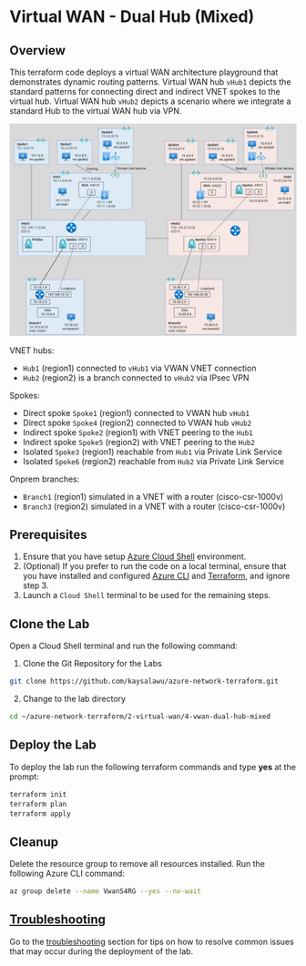 
# Virtual WAN - Dual Hub (Mixed)

## Overview

This terraform code deploys a virtual WAN architecture playground that demonstrates dynamic routing patterns. Virtual WAN hub `vHub1` depicts the standard patterns for connecting direct and indirect VNET spokes to the virtual hub. Virtual WAN hub `vHub2` depicts a scenario where we integrate a standard Hub to the virtual WAN hub via VPN.

![Virtual WAN (Dual Hub)](../../images/vwan-dual-hub-mixed.png)

VNET hubs:
 - `Hub1` (region1) connected to `vHub1` via VWAN VNET connection
 - `Hub2` (region2) is a branch connected to `vHub2` via IPsec VPN

 Spokes:
 - Direct spoke `Spoke1` (region1) connected to VWAN hub `vHub1`
 - Direct spoke `Spoke4` (region2) connected to VWAN hub `vHub2`
 - Indirect spoke `Spoke2` (region1) with VNET peering to the `Hub1`
 - Indirect spoke `Spoke5` (region2) with VNET peering to the `Hub2`
 - Isolated `Spoke3` (region1) reachable from `Hub1` via Private Link Service
 - Isolated `Spoke6` (region2) reachable from `Hub2` via Private Link Service

 Onprem branches:
 - `Branch1` (region1) simulated in a VNET with a router (cisco-csr-1000v)
 - `Branch3` (region2) simulated in a VNET with a router (cisco-csr-1000v)

## Prerequisites

1. Ensure that you have setup [Azure Cloud Shell](https://learn.microsoft.com/en-us/azure/cloud-shell/overview) environment.
2. (Optional) If you prefer to run the code on a local terminal, ensure that you have installed and configured [Azure CLI](https://learn.microsoft.com/en-us/cli/azure/install-azure-cli) and [Terraform](https://developer.hashicorp.com/terraform/tutorials/aws-get-started/install-cli), and ignore step 3.
3. Launch a `Cloud Shell` terminal to be used for the remaining steps.

## Clone the Lab

Open a Cloud Shell terminal and run the following command:
1. Clone the Git Repository for the Labs
```sh
git clone https://github.com/kaysalawu/azure-network-terraform.git
```

2. Change to the lab directory
```sh
cd ~/azure-network-terraform/2-virtual-wan/4-vwan-dual-hub-mixed
```

## Deploy the Lab

To deploy the lab run the following terraform commands and type **yes** at the prompt:
```sh
terraform init
terraform plan
terraform apply
```

## Cleanup

Delete the resource group to remove all resources installed. Run the following Azure CLI command:

```sh
az group delete --name VwanS4RG --yes --no-wait
```

## [Troubleshooting](../../troubleshooting/)

Go to the [troubleshooting](../../troubleshooting/) section for tips on how to resolve common issues that may occur during the deployment of the lab.
